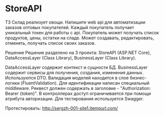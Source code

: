 # StoreAPI
ТЗ
Склад реализует овощи. Напишите web api для автоматизации заказов оптовых покупателей.
Каждый покупатель получает уникальный токен для работы с api.
Покупатель может получать список продуктов, цены, остатки на сладе. Может создавать, редактировать, отменять, получать список своих заказов.

Решение
Решение разделено на 3 проекта: StoreAPI (ASP.NET Core), DataAccessLayer (Class Library), BusinessLayer (Class Library).

DataAccessLayer содержит контекст и сущности БД.
BusinessLayer содержит сервисы для получения, создания, изменения данных. Используются DTO. Валидация моделей находится в слое бизнес-логики (FluentValidation).
Для идентификации написан специальный middleware. Реквест должен содержать в заголовке - "Authorization: Bearer {token}". В контроллерах доступ ограничивается при помощи атрибута авторизации.
Для тестирования используется Swagger.

Протестировать: http://sergzh-001-site1.itempurl.com/

